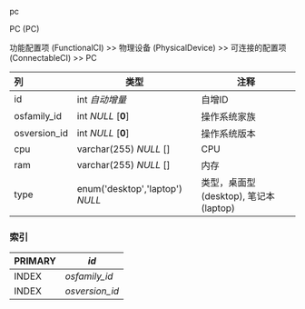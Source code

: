 pc

PC (PC)

功能配置项 (FunctionalCI) >> 物理设备 (PhysicalDevice) >> 可连接的配置项 (ConnectableCI) >> PC



| 列           | 类型                            | 注释                                    |
| :----------- | ------------------------------- | --------------------------------------- |
| id           | int *自动增量*                  | 自增ID                                  |
| osfamily_id  | int *NULL* [**0**]              | 操作系统家族                            |
| osversion_id | int *NULL* [**0**]              | 操作系统版本                            |
| cpu          | varchar(255) *NULL* []          | CPU                                     |
| ram          | varchar(255) *NULL* []          | 内存                                    |
| type         | enum('desktop','laptop') *NULL* | 类型，桌面型 (desktop), 笔记本 (laptop) |

### 索引

| PRIMARY | *id*           |
| :------ | -------------- |
| INDEX   | *osfamily_id*  |
| INDEX   | *osversion_id* |